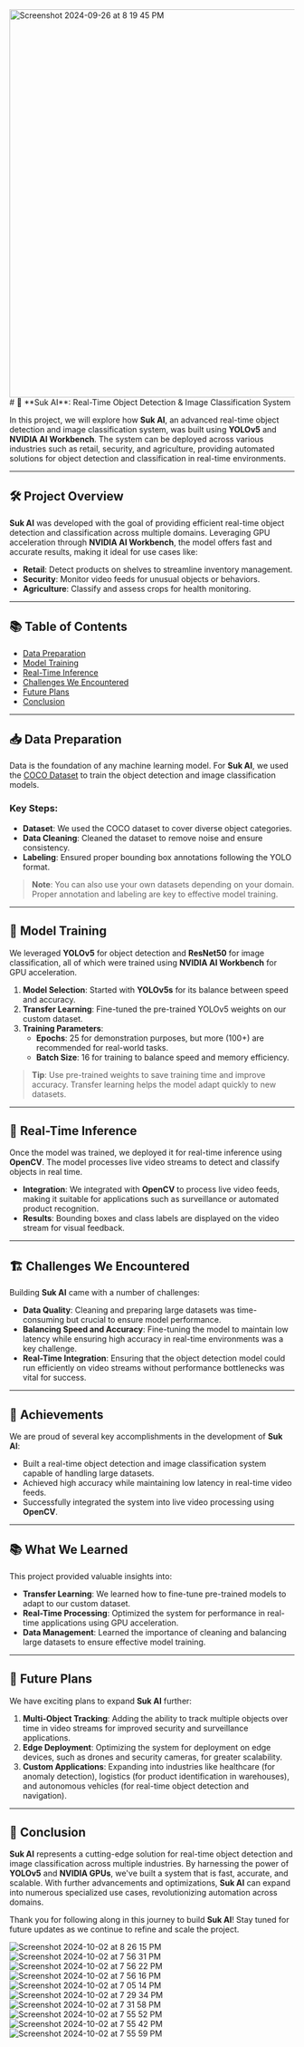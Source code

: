 <img width="685" src="https://github.com/user-attachments/assets/1136c028-4254-4e01-830b-f57b5d2a4794" alt="Screenshot 2024-09-26 at 8 19 45 PM">
# 🚀 **Suk AI**: Real-Time Object Detection & Image Classification System

In this project, we will explore how **Suk AI**, an advanced real-time object detection and image classification system, was built using **YOLOv5** and **NVIDIA AI Workbench**. The system can be deployed across various industries such as retail, security, and agriculture, providing automated solutions for object detection and classification in real-time environments.

---

## 🛠️ **Project Overview**

**Suk AI** was developed with the goal of providing efficient real-time object detection and classification across multiple domains. Leveraging GPU acceleration through **NVIDIA AI Workbench**, the model offers fast and accurate results, making it ideal for use cases like:

- **Retail**: Detect products on shelves to streamline inventory management.
- **Security**: Monitor video feeds for unusual objects or behaviors.
- **Agriculture**: Classify and assess crops for health monitoring.

---

## 📚 **Table of Contents**
- [Data Preparation](#data-preparation)
- [Model Training](#model-training)
- [Real-Time Inference](#real-time-inference)
- [Challenges We Encountered](#challenges-we-encountered)
- [Future Plans](#future-plans)
- [Conclusion](#conclusion)

---

## 📥 **Data Preparation**

Data is the foundation of any machine learning model. For **Suk AI**, we used the [COCO Dataset](https://cocodataset.org/) to train the object detection and image classification models.

### Key Steps:
- **Dataset**: We used the COCO dataset to cover diverse object categories.
- **Data Cleaning**: Cleaned the dataset to remove noise and ensure consistency.
- **Labeling**: Ensured proper bounding box annotations following the YOLO format.

> **Note**: You can also use your own datasets depending on your domain. Proper annotation and labeling are key to effective model training.

---

## 🔧 **Model Training**

We leveraged **YOLOv5** for object detection and **ResNet50** for image classification, all of which were trained using **NVIDIA AI Workbench** for GPU acceleration.

1. **Model Selection**: Started with **YOLOv5s** for its balance between speed and accuracy.
2. **Transfer Learning**: Fine-tuned the pre-trained YOLOv5 weights on our custom dataset.
3. **Training Parameters**:
   - **Epochs**: 25 for demonstration purposes, but more (100+) are recommended for real-world tasks.
   - **Batch Size**: 16 for training to balance speed and memory efficiency.

> **Tip**: Use pre-trained weights to save training time and improve accuracy. Transfer learning helps the model adapt quickly to new datasets.

---

## 🎥 **Real-Time Inference**

Once the model was trained, we deployed it for real-time inference using **OpenCV**. The model processes live video streams to detect and classify objects in real time.

- **Integration**: We integrated with **OpenCV** to process live video feeds, making it suitable for applications such as surveillance or automated product recognition.
- **Results**: Bounding boxes and class labels are displayed on the video stream for visual feedback.

---

## 🏗️ **Challenges We Encountered**

Building **Suk AI** came with a number of challenges:
- **Data Quality**: Cleaning and preparing large datasets was time-consuming but crucial to ensure model performance.
- **Balancing Speed and Accuracy**: Fine-tuning the model to maintain low latency while ensuring high accuracy in real-time environments was a key challenge.
- **Real-Time Integration**: Ensuring that the object detection model could run efficiently on video streams without performance bottlenecks was vital for success.

---

## 🎉 **Achievements**

We are proud of several key accomplishments in the development of **Suk AI**:
- Built a real-time object detection and image classification system capable of handling large datasets.
- Achieved high accuracy while maintaining low latency in real-time video feeds.
- Successfully integrated the system into live video processing using **OpenCV**.

---

## 📚 **What We Learned**

This project provided valuable insights into:
- **Transfer Learning**: We learned how to fine-tune pre-trained models to adapt to our custom dataset.
- **Real-Time Processing**: Optimized the system for performance in real-time applications using GPU acceleration.
- **Data Management**: Learned the importance of cleaning and balancing large datasets to ensure effective model training.

---

## 🚀 **Future Plans**

We have exciting plans to expand **Suk AI** further:
1. **Multi-Object Tracking**: Adding the ability to track multiple objects over time in video streams for improved security and surveillance applications.
2. **Edge Deployment**: Optimizing the system for deployment on edge devices, such as drones and security cameras, for greater scalability.
3. **Custom Applications**: Expanding into industries like healthcare (for anomaly detection), logistics (for product identification in warehouses), and autonomous vehicles (for real-time object detection and navigation).

---

## 🎯 **Conclusion**

**Suk AI** represents a cutting-edge solution for real-time object detection and image classification across multiple industries. By harnessing the power of **YOLOv5** and **NVIDIA GPUs**, we've built a system that is fast, accurate, and scalable. With further advancements and optimizations, **Suk AI** can expand into numerous specialized use cases, revolutionizing automation across domains.

Thank you for following along in this journey to build **Suk AI**! Stay tuned for future updates as we continue to refine and scale the project.

<img src="https://github.com/user-attachments/assets/91759712-495e-4941-b466-c6c59ac6fa01" alt="Screenshot 2024-10-02 at 8 26 15 PM">
<img src="https://github.com/user-attachments/assets/ab716270-8e71-4313-8484-4fccd85feffb" alt="Screenshot 2024-10-02 at 7 56 31 PM">
<img src="https://github.com/user-attachments/assets/fbc8c890-4c60-453b-8f20-4e2e9e62244f" alt="Screenshot 2024-10-02 at 7 56 22 PM">

<img src="https://github.com/user-attachments/assets/d2a69346-6190-4240-91b2-f4b0a2be134c" alt="Screenshot 2024-10-02 at 7 56 16 PM">
<img src="https://github.com/user-attachments/assets/17c00334-1553-4164-8397-a073299d1850" alt="Screenshot 2024-10-02 at 7 05 14 PM">
<img src="https://github.com/user-attachments/assets/6905fedd-8ae0-4192-9a83-c562339e8c42" alt="Screenshot 2024-10-02 at 7 29 34 PM">
<img src="https://github.com/user-attachments/assets/ee84c698-c56a-4b29-a91d-c71613bda290" alt="Screenshot 2024-10-02 at 7 31 58 PM">
<img src="https://github.com/user-attachments/assets/0ec354ed-f23d-4fc0-aeab-a9efc8f79a48" alt="Screenshot 2024-10-02 at 7 55 52 PM">
<img src="https://github.com/user-attachments/assets/a1a180cf-1bce-4883-b729-cf52d6c06b16" alt="Screenshot 2024-10-02 at 7 55 42 PM">
<img src="https://github.com/user-attachments/assets/7264d29e-4226-4a42-9b74-64c297a804db" alt="Screenshot 2024-10-02 at 7 55 59 PM">





